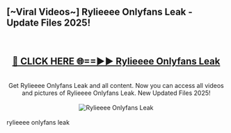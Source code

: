 <h2>[~Viral Videos~] Rylieeee Onlyfans Leak - Update Files 2025!</h2>
<br>
<div align="center">
<h2><a href="https://betterlinks.top/A2PfLJ" rel="nofollow">🔴 CLICK HERE 🌐==►► Rylieeee Onlyfans Leak</a></h2>
<br>
Get Rylieeee Onlyfans Leak and all content. Now you can access all videos and pictures of Rylieeee Onlyfans Leak. New Updated Files 2025!
<br>
<br>
<a href="https://betterlinks.top/A2PfLJ" rel="nofollow" data-target="animated-image.originalLink"><img src="https://i.ibb.co.com/WyWwxjT/player-gif2.gif" alt="Rylieeee Onlyfans Leak" style="max-width: 100%; display: inline-block;" data-target="animated-image.originalImage"></a>
</div>
<br>
rylieeee onlyfans leak